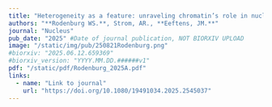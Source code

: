 ```yaml
---
title: "Heterogeneity as a feature: unraveling chromatin’s role in nuclear mechanics"
authors: "**Rodenburg WS.**, Strom, AR., **Eeftens, JM.**"
journal: "Nucleus"
pub_date: "2025" #Date of journal publication, NOT BIORXIV UPLOAD
image: "/static/img/pub/250821Rodenburg.png"
#biorxiv: "2025.06.12.659369"
#biorxiv_version: "YYYY.MM.DD.######v1"
pdf: "/static/pdf/Rodenburg_2025A.pdf"
links:
  - name: "Link to journal"
    url: "https://doi.org/10.1080/19491034.2025.2545037"
---
```

